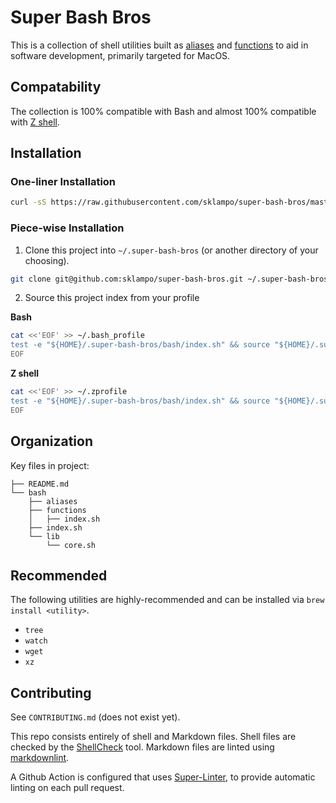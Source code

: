 # Super Bash Bros

This is a collection of shell utilities built as [aliases] and [functions] to
aid in software development, primarily targeted for MacOS.

## Compatability

The collection is 100% compatible with Bash and almost 100% compatible with
[Z shell](zsh-compatibility).

## Installation

### One-liner Installation

```sh
curl -sS https://raw.githubusercontent.com/sklampo/super-bash-bros/master/install.sh | bash
```

### Piece-wise Installation

1. Clone this project into `~/.super-bash-bros` (or another directory of your choosing).

 ```sh
git clone git@github.com:sklampo/super-bash-bros.git ~/.super-bash-bros
```

2. Source this project index from your profile

  **Bash**

  ```bash
cat <<'EOF' >> ~/.bash_profile
test -e "${HOME}/.super-bash-bros/bash/index.sh" && source "${HOME}/.super-bash-bros/bash/index.sh"
EOF
```

  **Z shell**

  ```zsh
cat <<'EOF' >> ~/.zprofile
test -e "${HOME}/.super-bash-bros/bash/index.sh" && source "${HOME}/.super-bash-bros/bash/index.sh"
EOF
```


## Organization

Key files in project:

```console
├── README.md
└── bash
    ├── aliases
    ├── functions
    │   ├── index.sh
    ├── index.sh
    └── lib
        └── core.sh
```

## Recommended

The following utilities are highly-recommended and can be installed via `brew install <utility>`.

* `tree`
* `watch`
* `wget`
* `xz`

## Contributing

See `CONTRIBUTING.md` (does not exist yet).

This repo consists entirely of shell and Markdown files.  Shell files are
checked by the [ShellCheck](https://github.com/koalaman/shellcheck) tool.
Markdown files are linted using [markdownlint](https://github.com/DavidAnson/markdownlint).

A Github Action is configured that uses
[Super-Linter](https://github.com/github/super-linter), to provide automatic
linting on each pull request.

[aliases]: bash/aliases/README.md
[functions]: bash/functions/README.md
[zsh-compatibility]: https://github.com/sklampo/super-bash-bros/issues?q=is%3Aopen+label%3Azsh+label%3Abug
